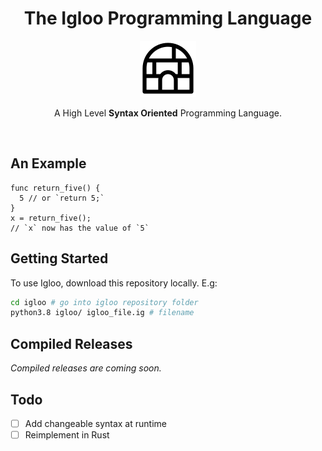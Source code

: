 <h1 align = 'center'>The Igloo Programming Language</h1>

<p align = 'center'>
  <img src = '/images/igloo_logo.png'>
</p>

<p align = 'center'>A High Level <b>Syntax Oriented</b> Programming Language.</p>

<br>

## An Example

```igloo
func return_five() {
  5 // or `return 5;`
}
x = return_five();
// `x` now has the value of `5`
```

## Getting Started

To use Igloo, download this repository locally. E.g:

```bash
cd igloo # go into igloo repository folder
python3.8 igloo/ igloo_file.ig # filename
```

## Compiled Releases

*Compiled releases are coming soon.*

## Todo

* [ ] Add changeable syntax at runtime
* [ ] Reimplement in Rust
